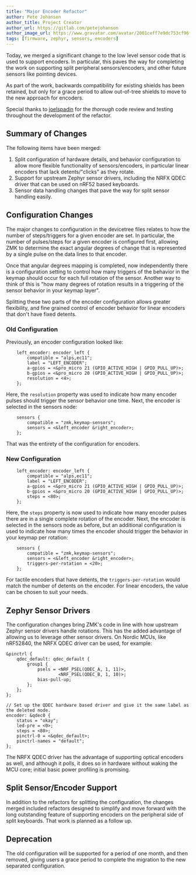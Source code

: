 ```yaml
---
title: "Major Encoder Refactor"
author: Pete Johanson
author_title: Project Creator
author_url: https://gitlab.com/petejohanson
author_image_url: https://www.gravatar.com/avatar/2001ceff7e9dc753cf96fcb2e6f41110
tags: [firmware, zephyr, sensors, encoders]
---
```


Today, we merged a significant change to the low level sensor code that is used to support encoders. In particular,
this paves the way for completing the work on supporting split peripheral sensors/encoders, and other future sensors
like pointing devices.

As part of the work, backwards compatibility for existing shields has been retained, but only for a grace period to allow out-of-tree shields to move to the new approach for encoders.

Special thanks to [joelspadin] for the _thorough_ code review and testing throughout the development of the refactor.

## Summary of Changes

The following items have been merged:

1. Split configuration of hardware details, and behavior configuration to allow more flexible functionality of sensors/encoders, in particular linear encoders that lack detents/"clicks" as they rotate.
2. Support for upstream Zephyr sensor drivers, including the NRFX QDEC driver that can be used on nRF52 based keyboards.
3. Sensor data handling changes that pave the way for split sensor handling easily.

## Configuration Changes

The major changes to configuration in the devicetree files relates to how the number of steps/triggers for a given encoder are set. In particular, the number of pulses/steps for a given encoder is configured first, allowing ZMK to determine the exact angular degrees of change that is represented by a single pulse on the data lines to that encoder.

Once that angular degrees mapping is completed, now independently there is a configuration setting to control how many triggers of the behavior in the keymap should occur for each full rotation of the sensor. Another way to think of this is "how many degrees of rotation results in a triggering of the sensor behavior in your keymap layer".

Splitting these two parts of the encoder configuration allows greater flexibility, and fine grained control of encoder behavior for linear encoders that don't have fixed detents.

### Old Configuration

Previously, an encoder configuration looked like:

```
    left_encoder: encoder_left {
        compatible = "alps,ec11";
        label = "LEFT_ENCODER";
        a-gpios = <&pro_micro 21 (GPIO_ACTIVE_HIGH | GPIO_PULL_UP)>;
        b-gpios = <&pro_micro 20 (GPIO_ACTIVE_HIGH | GPIO_PULL_UP)>;
        resolution = <4>;
    };
```

Here, the `resolution` property was used to indicate how many encoder pulses should trigger the sensor behavior one time. Next, the encoder is selected in the sensors node:

```
    sensors {
        compatible = "zmk,keymap-sensors";
        sensors = <&left_encoder &right_encoder>;
    };
```

That was the entirety of the configuration for encoders.

### New Configuration

```
    left_encoder: encoder_left {
        compatible = "alps,ec11";
        label = "LEFT_ENCODER";
        a-gpios = <&pro_micro 21 (GPIO_ACTIVE_HIGH | GPIO_PULL_UP)>;
        b-gpios = <&pro_micro 20 (GPIO_ACTIVE_HIGH | GPIO_PULL_UP)>;
        steps = <80>;
    };
```

Here, the `steps` property is now used to indicate how many encoder pulses there are in a single complete rotation of the encoder. Next, the encoder is selected in the sensors node as before, but an additional configuration is used to indicate how many times the encoder should trigger the behavior in your keymap per rotation:

```
    sensors {
        compatible = "zmk,keymap-sensors";
        sensors = <&left_encoder &right_encoder>;
        triggers-per-rotation = <20>;
    };
```

For tactile encoders that have detents, the `triggers-per-rotation` would match the number of detents on the encoder. For linear encoders, the value can be chosen to suit your needs.

## Zephyr Sensor Drivers

The configuration changes bring ZMK's code in line with how upstream Zephyr sensor drivers handle rotations. This has the added advantage of allowing us to leverage other sensor drivers. On Nordic MCUs, like nRF52840, the NRFX QDEC driver can be used, for example:

```
&pinctrl {
    qdec_default: qdec_default {
        group1 {
            psels = <NRF_PSEL(QDEC_A, 1, 11)>,
                    <NRF_PSEL(QDEC_B, 1, 10)>;
            bias-pull-up;
        };
    };
};

// Set up the QDEC hardware based driver and give it the same label as the deleted node.
encoder: &qdec0 {
    status = "okay";
    led-pre = <0>;
    steps = <80>;
    pinctrl-0 = <&qdec_default>;
    pinctrl-names = "default";
};
```

The NRFX QDEC driver has the advantage of supporting optical encoders as well, and although it polls, it does so in hardware without waking the MCU core; initial basic power profiling is promising.

## Split Sensor/Encoder Support

In addition to the refactors for splitting the configuration, the changes merged included refactors designed to simplify and move forward with the long outstanding feature of supporting encoders on the peripheral side of split keyboards. That work is planned as a follow up.

## Deprecation

The old configuration will be supported for a period of one month, and then removed, giving users a grace period to complete the migration to the new separated configuration.

[petejohanson]: https://github.com/petejohanson
[joelspadin]: https://github.com/joelspadin
